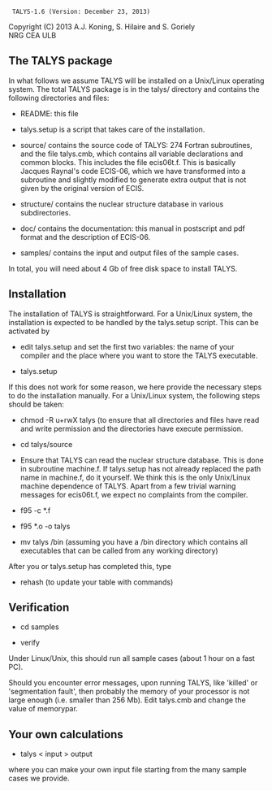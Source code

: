      TALYS-1.6 (Version: December 23, 2013)

 Copyright (C) 2013  A.J. Koning, S. Hilaire and S. Goriely        
                         NRG          CEA              ULB

The TALYS package
-----------------

In what follows we assume TALYS will be installed on a Unix/Linux 
operating system. The total TALYS package is in the talys/ directory and 
contains the following directories and files:

- README: this file

- talys.setup is a script that takes care of the installation.

- source/ contains the source code of TALYS: 274 Fortran subroutines, and the 
  file talys.cmb, which contains all variable declarations and common blocks.
  This includes the file ecis06t.f. This is basically Jacques Raynal's code 
  ECIS-06, which we have transformed into a subroutine and slightly modified 
  to generate extra output that is not given by the original version of ECIS.

- structure/ contains the nuclear structure database in various subdirectories. 

- doc/ contains the documentation: this manual in postscript and pdf format and 
  the description of ECIS-06.

- samples/ contains the input and output files of the sample cases.

In total, you will need about 4 Gb of free disk space to install TALYS.

Installation
------------

The installation of TALYS is straightforward.
For a Unix/Linux system, the installation is expected to be handled by the 
talys.setup script. This can be activated by

- edit talys.setup and set the first two variables: the name of your compiler 
  and the place where you want to store the TALYS executable.

- talys.setup

If this does not work for some reason, we here provide the necessary steps to 
do the installation manually. For a Unix/Linux system, the following steps 
should be taken:

- chmod -R u+rwX talys 
  (to ensure that all directories and files have read and write permission and 
  the directories have execute permission. 

- cd talys/source

- Ensure that TALYS can read the nuclear structure database. This is done
  in subroutine machine.f. If talys.setup has not already replaced the path 
  name in machine.f, do it yourself. We think this is the only Unix/Linux 
  machine dependence of TALYS. Apart from a few trivial warning messages for 
  ecis06t.f, we expect no complaints from the compiler. 

- f95 -c *.f

- f95 *.o -o talys

- mv talys /bin 
  (assuming you have a /bin directory which contains all executables that can 
  be called from any working directory)

After you or talys.setup has completed this, type

- rehash
  (to update your table with commands)

Verification
------------

- cd samples

- verify

Under Linux/Unix, this should run all sample cases (about 1 hour on
a fast PC).

Should you encounter error messages, upon running TALYS, like 'killed' or
'segmentation fault', then probably the memory of your processor is not large
enough (i.e. smaller than 256 Mb). Edit talys.cmb and change the value of 
memorypar.

Your own calculations
---------------------

- talys < input > output

where you can make your own input file starting from the many sample cases
we provide.
